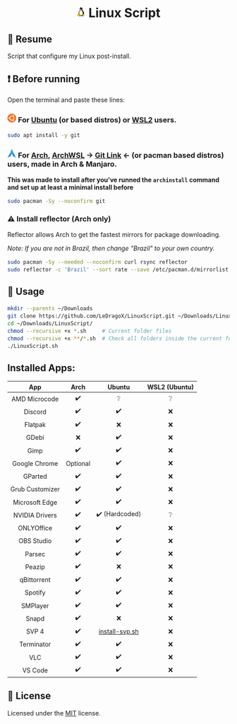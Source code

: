 <h1 align="center">
  <img width=4% src=./src/lib/images/linux-tux.png>
  Linux Script
</h1>

## 📄 Resume

Script that configure my Linux post-install.

## ❗ Before running

Open the terminal and paste these lines:

### <img width="4%" src="./src/lib/images/ubuntu-icon.webp" /> For [Ubuntu](src/scripts/ubuntu-script.sh) (or based distros) or [WSL2](src/scripts/wsl2-ubuntu-script.sh) users.

```sh
sudo apt install -y git
```

### <img width="4%" src="./src/lib/images/arch-linux-icon.png" /> For [Arch](src/scripts/arch-script.sh), [ArchWSL](src/scripts/wsl2-arch-script.sh) -> [Git Link](https://github.com/yuk7/ArchWSL) <- (or pacman based distros) users, made in Arch & Manjaro.

**This was made to install after you've runned the `archinstall` command and set up at least a minimal install before**

```sh
sudo pacman -Sy --noconfirm git
```

### ⚠️ Install reflector (Arch only)

Reflector allows Arch to get the fastest mirrors for package downloading.

_Note: If you are not in Brazil, then change "Brazil" to your own country._

```sh
sudo pacman -Sy --needed --noconfirm curl rsync reflector
sudo reflector -c 'Brazil' --sort rate --save /etc/pacman.d/mirrorlist
```

## 🚀 Usage

```sh
mkdir --parents ~/Downloads
git clone https://github.com/LeDragoX/LinuxScript.git ~/Downloads/LinuxScript
cd ~/Downloads/LinuxScript/
chmod --recursive +x *.sh     # Current folder files
chmod --recursive +x **/*.sh  # Check all folders inside the current folder
./LinuxScript.sh
```

## Installed Apps:

<div align="center">

|       App       |   Arch   |                    Ubuntu                    | WSL2 (Ubuntu) |
| :-------------: | :------: | :------------------------------------------: | :-----------: |
|  AMD Microcode  |    ✔️    |                      ❔                      |      ❔       |
|     Discord     |    ✔️    |                      ✔️                      |      ❌       |
|     Flatpak     |    ✔️    |                      ❌                      |      ❌       |
|      GDebi      |    ❌    |                      ✔️                      |      ❌       |
|      Gimp       |    ✔️    |                      ✔️                      |      ❌       |
|  Google Chrome  | Optional |                      ✔️                      |      ❌       |
|     GParted     |    ✔️    |                      ✔️                      |      ❌       |
| Grub Customizer |    ✔️    |                      ✔️                      |      ❌       |
| Microsoft Edge  |    ✔️    |                      ✔️                      |      ❌       |
| NVIDIA Drivers  |    ✔️    |                ✔️ (Hardcoded)                |      ❔       |
|   ONLYOffice    |    ✔️    |                      ✔️                      |      ❌       |
|   OBS Studio    |    ✔️    |                      ✔️                      |      ❌       |
|     Parsec      |    ✔️    |                      ✔️                      |      ❌       |
|     Peazip      |    ✔️    |                      ❌                      |      ❌       |
|   qBittorrent   |    ✔️    |                      ✔️                      |      ❌       |
|     Spotify     |    ✔️    |                      ✔️                      |      ❌       |
|    SMPlayer     |    ✔️    |                      ✔️                      |      ❌       |
|      Snapd      |    ✔️    |                      ❌                      |      ❌       |
|      SVP 4      |    ✔️    | [install-svp.sh](src/scripts/install-svp.sh) |      ❌       |
|   Terminator    |    ✔️    |                      ✔️                      |      ❌       |
|       VLC       |    ✔️    |                      ✔️                      |      ❌       |
|     VS Code     |    ✔️    |                      ✔️                      |      ❌       |

</div>

## 📝 License

Licensed under the [MIT](LICENSE) license.

